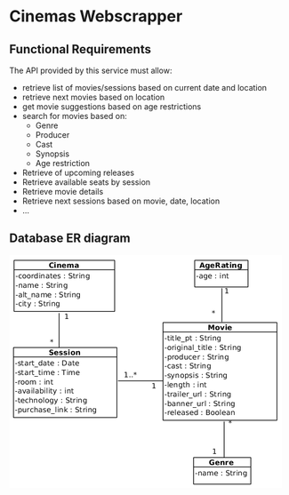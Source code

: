 # Cinemas Webscrapper

## Functional Requirements

The API provided by this service must allow:
* retrieve list of movies/sessions based on current date and location
* retrieve next movies based on location
* get movie suggestions based on age restrictions
* search for movies based on:
    * Genre
    * Producer
    * Cast
    * Synopsis
    * Age restriction
* Retrieve of upcoming releases
* Retrieve available seats by session
* Retrieve movie details
* Retrieve next sessions based on movie, date, location
* ...

## Database ER diagram
![Database model](static/doc/Cinemas_NOS_DB_EN.png)
